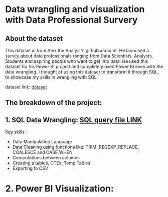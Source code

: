 # Data wrangling and visualization with Data Professional Survery
## About the dataset
This dataset is from Alex the Analyst's github account. He launched a survey about data professionals ranging from Data Scientists, Analysts, Students and aspiring people who want to get into data. He used this dataset for his Power BI project and completely used Power BI even with the data wrangling. I thought of using this dataset to transform it through SQL, to showcase my skills in wrangling with SQL. 

dataset link: [dataset](https://github.com/dcprecilla/Data-Analysis-Portfolio-Projects/blob/main/SQL%20Projects/SQL%20and%20Power%20BI%20Visualization/data_analysis_survey_2.csv) 

## The breakdown of the project:
## 1. <b>SQL Data Wrangling:</b> [SQL query file LINK]( https://github.com/dcprecilla/Data-Analysis-Portfolio-Projects/blob/main/SQL%20Projects/SQL%20and%20Power%20BI%20Visualization/Cleaned_Data_Professional_Survey.sql) 

Key skills: 
- Data Manipulation Language 
- Data Cleaning using functions like: TRIM, REGEXP_REPLACE, COALESCE and CASE WHEN
- Computations between columns 
- Creating a tables, CTEs, Temp Tables
- Exporting to CSV

# 2. Power BI Visualization: 


